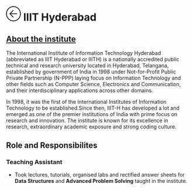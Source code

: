 <h1><a href="{{ "/" | absolute_url }}"><img style="max-width: 8%" src="/images/back.png"></a> IIIT Hyderabad</h1>

<h2><a href="https://www.iiit.ac.in/" target="_top">About the institute</a></h2>

The International Institute of Information Technology Hyderabad (abbreviated as IIIT Hyderabad or IIITH) is a nationally accredited public technical and research university located in Hyderabad, Telangana, established by government of India in 1998 under Not-for-Profit Public Private Partnership (N-PPP) laying focus on Information Technology and other fields such as Computer Science, Electronics and Communication, and their interdisciplinary applications across other domains.

In 1998, it was the first of the International Institutes of Information Technology to be established.Since then, IIIT-H has developed a lot and emerged as one of the premier institutions of India with prime focus on research and innovation. The institute is known for its excellence in research, extraordinary academic exposure and strong coding culture.

## Role and Responsibilites

### Teaching Assistant

- Took lectures, tutorials, organised labs and rectified answer sheets for **Data Structures** and **Advanced Problem Solving** taught in the institute.
